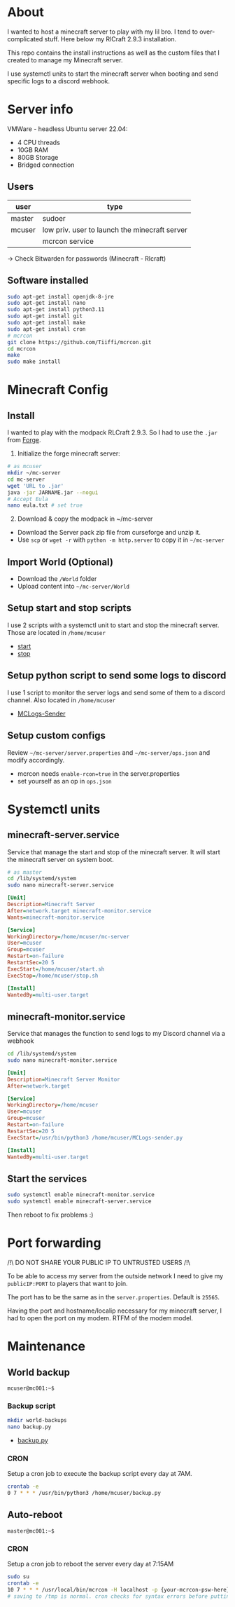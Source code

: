 # About

I wanted to host a minecraft server to play with my lil bro. I tend to over-complicated stuff. Here below my RlCraft 2.9.3 installation.

This repo contains the install instructions as well as the custom files that I created to manage my Minecraft server.

I use systemctl units to start the minecraft server when booting and send specific logs to a discord webhook.

# Server info

VMWare - headless Ubuntu server 22.04:
 - 4 CPU threads
 - 10GB RAM
 - 80GB Storage
 - Bridged connection

 ## Users

|user|type|
| - | - |
|master|sudoer|
|mcuser|low priv. user to launch the minecraft server|
||mcrcon service|

-> Check Bitwarden for passwords (Minecraft - Rlcraft)

## Software installed

```bash
sudo apt-get install openjdk-8-jre
sudo apt-get install nano
sudo apt-get install python3.11
sudo apt-get install git
sudo apt-get install make
sudo apt-get install cron
# mcrcon
git clone https://github.com/Tiiffi/mcrcon.git
cd mcrcon
make
sudo make install
```

# Minecraft Config

## Install

I wanted to play with the modpack RLCraft 2.9.3. So I had to use the `.jar` from [Forge](https://files.minecraftforge.net/net/minecraftforge/forge/index_1.12.2.html).

1. Initialize the forge minecraft server:
```bash
# as mcuser 
mkdir ~/mc-server
cd mc-server
wget 'URL to .jar'
java -jar JARNAME.jar --nogui
# Accept Eula
nano eula.txt # set true
```

2. Download & copy the modpack in ~/mc-server

- Download the Server pack zip file from curseforge and unzip it.
- Use `scp` or `wget -r` with `python -m http.server` to copy it in `~/mc-server`


## Import World (Optional)

- Download the `/World` folder
- Upload content into `~/mc-server/World` 

## Setup start and stop scripts

I use 2 scripts with a systemctl unit to start and stop the minecraft server. Those are located in `/home/mcuser`

- [start](./start.sh)
- [stop](./stop.sh)

## Setup python script to send some logs to discord

I use 1 script to monitor the server logs and send some of them to a discord channel. Also located in `/home/mcuser`

- [MCLogs-Sender](./MCLogs-sender.py)

## Setup custom configs

Review `~/mc-server/server.properties` and `~/mc-server/ops.json` and modify accordingly.

- mcrcon needs `enable-rcon=true` in the server.properties
- set yourself as an op in `ops.json`

# Systemctl units

## minecraft-server.service

Service that manage the start and stop of the minecraft server. It will start the minecraft server on system boot.

```bash
# as master
cd /lib/systemd/system
sudo nano minecraft-server.service
```

```ini
[Unit]
Description=Minecraft Server
After=network.target minecraft-monitor.service
Wants=minecraft-monitor.service

[Service]
WorkingDirectory=/home/mcuser/mc-server
User=mcuser
Group=mcuser
Restart=on-failure
RestartSec=20 5
ExecStart=/home/mcuser/start.sh
ExecStop=/home/mcuser/stop.sh

[Install]
WantedBy=multi-user.target
```

## minecraft-monitor.service

Service that manages the function to send logs to my Discord channel via a webhook

```bash
cd /lib/systemd/system
sudo nano minecraft-monitor.service
```

```ini
[Unit]
Description=Minecraft Server Monitor
After=network.target

[Service]
WorkingDirectory=/home/mcuser
User=mcuser
Group=mcuser
Restart=on-failure
RestartSec=20 5
ExecStart=/usr/bin/python3 /home/mcuser/MCLogs-sender.py

[Install]
WantedBy=multi-user.target
```

## Start the services

```bash
sudo systemctl enable minecraft-monitor.service
sudo systemctl enable minecraft-server.service
```

Then reboot to fix problems :)

# Port forwarding

/!\ DO NOT SHARE YOUR PUBLIC IP TO UNTRUSTED USERS /!\ 

To be able to access my server from the outside network I need to give my `publicIP:PORT` to players that want to join.

The port has to be the same as in the `server.properties`. Default is `25565`.

Having the port and hostname/localip necessary for my minecraft server, I had to open the port on my modem. RTFM of the modem model.

# Maintenance

## World backup

`mcuser@mc001:~$`

### Backup script

```bash
mkdir world-backups
nano backup.py
```

- [backup.py](./backup.py)

### CRON

Setup a cron job to execute the backup script every day at 7AM.

```bash
crontab -e
0 7 * * * /usr/bin/python3 /home/mcuser/backup.py
```

## Auto-reboot

`master@mc001:~$`

### CRON

Setup a cron job to reboot the server every day at 7:15AM

```bash
sudo su
crontab -e
10 7 * * * /usr/local/bin/mcrcon -H localhost -p {your-mcrcon-psw-here} "say Server REBOOT in 5 minutes !!!" && /usr/sbin/shutdown -r +5
# saving to /tmp is normal. cron checks for syntax errors before putting it in the correct location
```
